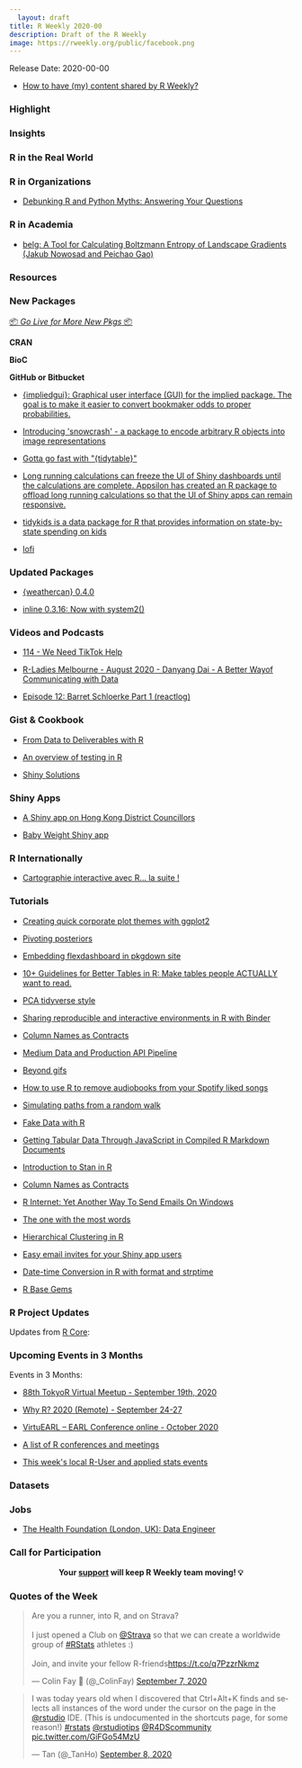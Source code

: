 ```yaml
---
  layout: draft
title: R Weekly 2020-00
description: Draft of the R Weekly
image: https://rweekly.org/public/facebook.png
---
```

  
  Release Date: 2020-00-00

+ [How to have (my) content shared by R Weekly?](https://github.com/rweekly/rweekly.org#how-to-have-my-content-shared-by-r-weekly)
                                                 
                                                 
###  Highlight
                                                 
                                                 
                                                 
### Insights
                                                 
                                                 
                                                 
### R in the Real World
                                                 
                                                 
                                                 
###  R in Organizations
                                                 
+ [Debunking R and Python Myths: Answering Your Questions](https://blog.rstudio.com/2020/09/10/dispelling-r-and-python-myths-qanda/)                                               
                                                 
###  R in Academia
                                                 
+ [belg: A Tool for Calculating Boltzmann Entropy of Landscape Gradients (Jakub Nowosad and Peichao Gao)](https://www.mdpi.com/1099-4300/22/9/937)                                                 
                                                 
###  Resources
                                                 
                                          
                                                 
###  New Packages
                                                 
<p class="added-hostname"><a href="https://rweekly.org/live" target="_blank" class="externalLink">📦 <i>Go Live for More New Pkgs</i> 📦</a></p>
                                                   
**CRAN**
                                                   
                                                   
                                                   
**BioC**
                                                   
                                                   
                                                   
**GitHub or Bitbucket**
                                                   
+ [{impliedgui}: Graphical user interface (GUI) for the implied package. The goal is to make it easier to convert bookmaker odds to proper probabilities.](https://github.com/opisthokonta/impliedgui)     

+ [Introducing 'snowcrash' - a package to encode arbitrary R objects into image representations](https://coolbutuseless.github.io/2020/09/11/introducing-snowcrash-a-package-to-encode-arbitrary-r-objects-into-image-representations/)

+ [Gotta go fast with "{tidytable}"](https://www.brodrigues.co/blog/2020-09-05-tidytable/)

+ [Long running calculations can freeze the UI of Shiny dashboards until the calculations are complete. Appsilon has created an R package to offload long running calculations so that the UI of Shiny apps can remain responsive.](https://appsilon.com/shiny-worker-package/)

+ [tidykids is a data package for R that provides information on state-by-state spending on kids](https://jrosen48.github.io/tidykids/)

+ [lofi](https://github.com/coolbutuseless/lofi)
                                                   
### Updated Packages
                                                   
+ [{weathercan} 0.4.0](https://github.com/ropensci/weathercan)

+ [inline 0.3.16: Now with system2()](http://dirk.eddelbuettel.com/blog/2020/09/06/#inline-0.3.16)
                                                   
###  Videos and Podcasts
                                                   
+ [114 - We Need TikTok Help](https://nssdeviations.com/114-we-need-tiktok-help)

+ [R-Ladies Melbourne - August 2020 - Danyang Dai - A Better Wayof Communicating with Data](https://www.youtube.com/watch)

+ [Episode 12: Barret Schloerke Part 1 (reactlog)](https://shinydevseries.com/post/episode-12-barrett1/)

### Gist & Cookbook
                                                 
+ [From Data to Deliverables with R](https://medium.com/@ManningBooks/from-data-to-deliverables-with-r-7a331cfc5583)    

+ [An overview of testing in R](https://speakerdeck.com/colinfay/an-overview-of-testing-in-r)

+ [Shiny Solutions](https://education.rstudio.com/blog/2020/09/shiny-solutions/)

### Shiny Apps

+ [A Shiny app on Hong Kong District Councillors](https://martinctc.github.io/blog/a-shiny-app-on-hong-kong-district-councillors/)

+ [Baby Weight Shiny app](https://shirinsplayground.netlify.app/2020/09/baby_weight_app/)
                                                 
### R Internationally
                                                 
+ [Cartographie interactive avec R… la suite !](https://thinkr.fr/cartographie-interactive-avec-r-la-suite/)    
                                                 
###  Tutorials
                                                 
+ [Creating quick corporate plot themes with ggplot2](https://austinwehrwein.com/tutorials/corporatethemes/)  

+ [Pivoting posteriors](https://mpopov.com/blog/2020/09/07/pivoting-posteriors/)

+ [Embedding flexdashboard in pkgdown site ](https://ramikrispin.github.io/2020/09/embedding-flexdashboard-in-pkgdown-site/)

+ [10+ Guidelines for Better Tables in R: Make tables people ACTUALLY want to read.](https://themockup.blog/posts/2020-09-04-10-table-rules-in-r/)

+ [PCA tidyverse style](https://clauswilke.com/blog/2020/09/07/pca-tidyverse-style/)

+ [Sharing reproducible and interactive environments in R with Binder](https://florencia.netlify.app/2020/08/sharing-reproducible-and-interactive-environments-in-r-with-binder.en-us/)

+ [Column Names as Contracts](https://emilyriederer.netlify.app/post/column-name-contracts/)

+ [Medium Data and Production API Pipeline](https://josiahparry.com/post/gzip-api/)

+ [Beyond gifs](https://blog.k2h.se/post/beyond-gifs/)

+ [How to use R to remove audiobooks from your Spotify liked songs](https://frie.codes/using-r-to-remove-audiobooks-from-spotify/)

+ [Simulating paths from a random walk](https://statisticaloddsandends.wordpress.com/2020/09/10/simulating-paths-from-a-random-walk/)

+ [Fake Data with R](https://rviews.rstudio.com/2020/09/09/fake-data-with-r/)

+ [Getting Tabular Data Through JavaScript in Compiled R Markdown Documents](https://yongfu.name/2020/09/09/getable.html)

+ [Introduction to Stan in R](https://blog.methodsconsultants.com/posts/introduction-to-stan-in-r/)

+ [Column Names as Contracts](https://emilyriederer.netlify.app/post/column-name-contracts/)

+ [R Internet: Yet Another Way To Send Emails On Windows](https://petermeissner.de/blog/2020/09/07/web-send-mail-windows/)

+ [The one with the most words](https://medium.com/@mugecetinkaya/the-one-with-the-most-words-6da6b5e7f51c)

+ [Hierarchical Clustering in R](http://iamhamid.com/post/hierarchical_clustering_tutorial/)

+ [Easy email invites for your Shiny app users ](https://www.tychobra.com/posts/2020-08-26-polished-email-templates/)

+ [Date-time Conversion in R with format and strptime](https://statnmap.com/2020-09-10-date-time-conversion-in-r-with-format-and-strptime/)

+ [R Base Gems](https://ihaddadenfodil.com/post/r-base-gems/#)
                                                 
<!--<div class="post-more-begin></div><div class="post-more-end"></div>-->

###  R Project Updates

Updates from [R Core](http://developer.r-project.org/blosxom.cgi/R-devel/NEWS):


###  Upcoming Events in 3 Months

Events in 3 Months:

+ [88th TokyoR Virtual Meetup - September 19th, 2020](https://tokyor.connpass.com/)

+ [Why R? 2020 (Remote) - September 24-27](https://2020.whyr.pl/)

+ [VirtuEARL – EARL Conference online - October 2020](https://www.mango-solutions.com/virtuearl-earl-conference-online-2020/)

+ [A list of R conferences and meetings](https://jumpingrivers.github.io/meetingsR/events.html)

+ [This week's local R-User and applied stats events](https://community.rstudio.com/c/irl)


### Datasets

### Jobs

+ [The Health Foundation (London, UK): Data Engineer](https://ldn.tbe.taleo.net/ldn01/ats/careers/v2/viewRequisition?org=HFHR&cws=42&rid=360) 


###  Call for Participation


<p class="hide-support added-hostname support-rweekly" style="text-align: center;font-weight: bold;">Your <a class="non-visited externalLink" href="https://www.patreon.com/rweekly" onclick="pas(this)">support</a> will keep R Weekly team moving! 💡</p>

###  Quotes of the Week

<blockquote class="twitter-tweet"><p lang="en" dir="ltr">Are you a runner, into R, and on Strava? <br><br>I just opened a Club on <a href="https://twitter.com/Strava?ref_src=twsrc%5Etfw">@Strava</a> so that we can create a worldwide group of <a href="https://twitter.com/hashtag/RStats?src=hash&amp;ref_src=twsrc%5Etfw">#RStats</a> athletes :) <br><br>Join, and invite your fellow R-friends<a href="https://t.co/q7PzzrNkmz">https://t.co/q7PzzrNkmz</a></p>&mdash; Colin Fay 🤘 (@_ColinFay) <a href="https://twitter.com/_ColinFay/status/1303039318425047041?ref_src=twsrc%5Etfw">September 7, 2020</a></blockquote> <script async src="https://platform.twitter.com/widgets.js" charset="utf-8"></script>



<blockquote class="twitter-tweet"><p lang="en" dir="ltr">I was today years old when I discovered that Ctrl+Alt+K finds and selects all instances of the word under the cursor on the page in the <a href="https://twitter.com/rstudio?ref_src=twsrc%5Etfw">@rstudio</a> IDE. (This is undocumented in the shortcuts page, for some reason!) <a href="https://twitter.com/hashtag/rstats?src=hash&amp;ref_src=twsrc%5Etfw">#rstats</a> <a href="https://twitter.com/rstudiotips?ref_src=twsrc%5Etfw">@rstudiotips</a> <a href="https://twitter.com/R4DScommunity?ref_src=twsrc%5Etfw">@R4DScommunity</a> <a href="https://t.co/GiFGo54MzU">pic.twitter.com/GiFGo54MzU</a></p>&mdash; Tan (@_TanHo) <a href="https://twitter.com/_TanHo/status/1303304208695930880?ref_src=twsrc%5Etfw">September 8, 2020</a></blockquote> <script async src="https://platform.twitter.com/widgets.js" charset="utf-8"></script> 
